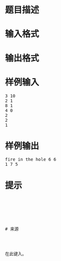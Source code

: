 

# 题目描述



# 输入格式



# 输出格式



# 样例输入


<pre>3 10
2 1
8 1
4 0
2
2
1
</pre>

# 样例输出


<pre>fire in the hole 6 6
1 7 5
</pre>

# 提示


<pre> 





# 来源


<p>
在此键入。
</p>

